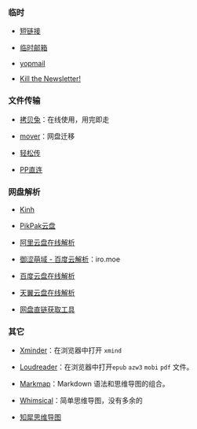 ### 临时

- [短链接](http://gg.gg/)

- [临时邮箱](https://www.linshiyouxiang.net/)

- [yopmail](http://www.yopmail.com/zh/)

- [Kill the Newsletter!](https://kill-the-newsletter.com/)

### 文件传输

- [拷贝兔](https://cp.anyknew.com/)：在线使用，用完即走

- [mover](https://app.mover.io/)：网盘迁移

- [轻松传](https://easychuan.cn/)

- [PP直连](https://www.ppzhilian.com/)

### 网盘解析

- [Kinh](https://www.kinh.cc/)

- [PikPak云盘](https://pikpak.kinh.cc/)

- [阿里云盘在线解析](https://aly.kinh.cc/?Type=LinkParsing)

- [御涩萌域 - 百度云解析](https://pan.iro.moe/)：iro.moe

- [百度云盘在线解析](https://baidu.kinh.cc/?Type=LinkParsing)

- [天翼云盘在线解析](https://189.kinh.cc/?Type=LinkParsing)

- [网盘直链获取工具](https://link.gimhoy.com/)

### 其它

- [Xminder](https://xiaojuzi.fun/Xminder/edit.html)：在浏览器中打开 `xmind`

- [Loudreader](https://www.loudreader.com/)：在浏览器中打开`epub` `azw3` `mobi` `pdf` 文件。

- [Markmap](https://markmap.js.org/)：Markdown 语法和思维导图的组合。

- [Whimsical](https://whimsical.com/)：简单思维导图，没有多余的

- [知犀思维导图](https://www.zhixi.com/)